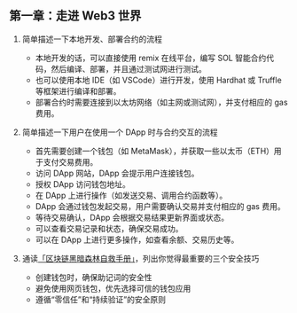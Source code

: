 ## 第一章：走进 Web3 世界

1. 简单描述一下本地开发、部署合约的流程
   - 本地开发的话，可以直接使用 remix 在线平台，编写 SOL 智能合约代码，然后编译、部署，并且通过测试网进行测试。
   - 也可以使用本地 IDE（如 VSCode）进行开发，使用 Hardhat 或 Truffle 等框架进行编译和部署。
   - 部署合约时需要连接到以太坊网络（如主网或测试网），并支付相应的 gas 费用。
   
2. 简单描述一下用户在使用一个 DApp 时与合约交互的流程
   - 首先需要创建一个钱包（如 MetaMask），并获取一些以太币（ETH）用于支付交易费用。
   - 访问 DApp 网站，DApp 会提示用户连接钱包。
   - 授权 DApp 访问钱包地址。
   - 在 DApp 上进行操作（如发送交易、调用合约函数等）。
   - DApp 会通过钱包发起交易，用户需要确认交易并支付相应的 gas 费用。
   - 等待交易确认，DApp 会根据交易结果更新界面或状态。
   - 可以查看交易记录和状态，确保交易成功。
   - 可以在 DApp 上进行更多操作，如查看余额、交易历史等。

3. 通读[「区块链黑暗森林自救手册」](https://github.com/slowmist/Blockchain-dark-forest-selfguard-handbook/blob/main/README_CN.md)，列出你觉得最重要的三个安全技巧

   - 创建钱包时，确保助记词的安全性
   - 避免使用网页钱包，优先选择可信的钱包应用
   - 遵循“零信任”和“持续验证”的安全原则
